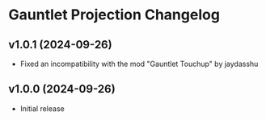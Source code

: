 # Gauntlet Projection Changelog
## v1.0.1 (2024-09-26)
- Fixed an incompatibility with the mod "Gauntlet Touchup" by jaydasshu

## v1.0.0 (2024-09-26)
- Initial release